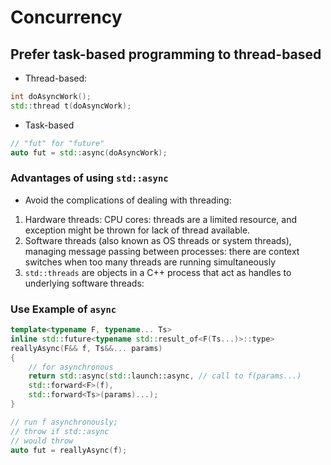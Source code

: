 # Concurrency 

## Prefer task-based programming to thread-based

* Thread-based:
```cpp
int doAsyncWork();
std::thread t(doAsyncWork);
```

* Task-based
```cpp
// "fut" for "future"
auto fut = std::async(doAsyncWork);
```

### Advantages of using `std::async`

* Avoid the complications of dealing with threading:
1. Hardware threads: CPU cores: threads are a limited resource, and exception might be thrown for lack of thread available.
2. Software threads (also known as OS threads or system threads), managing message passing between processes: there are context switches when too many threads are running simultaneously
3. `std::threads` are objects in a C++ process that act as handles to underlying
software threads: 

### Use Example of `async`

```cpp
template<typename F, typename... Ts>
inline std::future<typename std::result_of<F(Ts...)>::type>
reallyAsync(F&& f, Ts&&... params)
{
    // for asynchronous
    return std::async(std::launch::async, // call to f(params...)
    std::forward<F>(f),
    std::forward<Ts>(params)...);
}

// run f asynchronously;
// throw if std::async
// would throw
auto fut = reallyAsync(f);
```